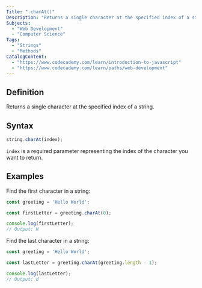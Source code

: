 ```yaml
---
Title: ".charAt()"
Description: "Returns a single character at the specified index of a string."
Subjects:
  - "Web Development"
  - "Computer Science"
Tags:
  - "Strings"
  - "Methods"
CatalogContent:
  - "https://www.codecademy.com/learn/introduction-to-javascript"
  - "https://www.codecademy.com/learn/paths/web-development"
---
```


## Definition

Returns a single character at the specified index of a string.

## Syntax

```js
string.charAt(index);
```

`index` is a required parameter representing the index of the character you want to return.

## Examples

Find the first character in a string:

```js
const greeting = 'Hello World';

const firstLetter = greeting.charAt(0);

console.log(firstLetter);
// Output: H
```

Find the last character in a string:

```js
const greeting = 'Hello World';

const lastLetter = greeting.charAt(greeting.length - 1);

console.log(lastLetter);
// Output: d
```
